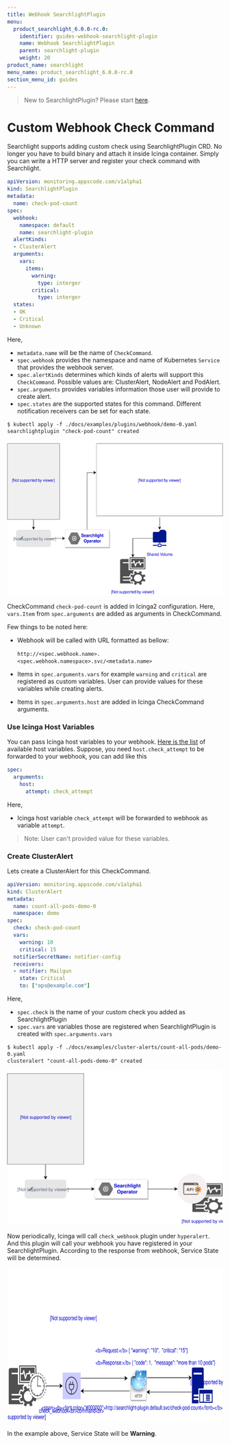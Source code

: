 ```yaml
---
title: Webhook SearchlightPlugin
menu:
  product_searchlight_6.0.0-rc.0:
    identifier: guides-webhook-searchlight-plugin
    name: Webhook SearchlightPlugin
    parent: searchlight-plugin
    weight: 20
product_name: searchlight
menu_name: product_searchlight_6.0.0-rc.0
section_menu_id: guides
---
```


> New to SearchlightPlugin? Please start [here](/docs/setup/developer-guide/webhook-plugin.md).

# Custom Webhook Check Command

Searchlight supports adding custom check using SearchlightPlugin CRD. No longer you have to build binary and attach it inside Icinga container. Simply you can write a HTTP server and register your check command with Searchlight.

```yaml
apiVersion: monitoring.appscode.com/v1alpha1
kind: SearchlightPlugin
metadata:
  name: check-pod-count
spec:
  webhook:
    namespace: default
    name: searchlight-plugin
  alertKinds:
  - ClusterAlert
  arguments:
    vars:
      items:
        warning:
          type: interger
        critical:
          type: interger
  states:
  - OK
  - Critical
  - Unknown
```

Here,

- `metadata.name` will be the name of `CheckCommand`.
- `spec.webhook` provides the namespace and name of Kubernetes `Service` that provides the webhook server.
- `spec.alertKinds` determines which kinds of alerts will support this `CheckCommand`. Possible values are: ClusterAlert, NodeAlert and PodAlert.
- `spec.arguments` provides variables information those user will provide to create alert.
- `spec.states` are the supported states for this command. Different notification receivers can be set for each state.

```console
$ kubectl apply -f ./docs/examples/plugins/webhook/demo-0.yaml
searchlightplugin "check-pod-count" created
```

<p align="center">
  <img alt="lifecycle"  src="/docs/images/plugin/add-plugin.svg" width="581" height="362">
</p>

CheckCommand `check-pod-count` is added in Icinga2 configuration. Here, `vars.Item` from `spec.arguments` are added as arguments in CheckCommand.

Few things to be noted here:

- Webhook will be called with URL formatted as bellow:

  `http://<spec.webhook.name>.<spec.webhook.namespace>.svc/<metadata.name>`
- Items in `spec.arguments.vars` for example `warning` and `critical` are registered as custom variables. User can provide values for these variables while creating alerts.
- Items in `spec.arguments.host` are added in Icinga CheckCommand arguments.

### Use Icinga Host Variables

You can pass Icinga host variables to your webhook. [Here is the list](https://www.icinga.com/docs/icinga2/latest/doc/03-monitoring-basics/#host-runtime-macros) of available host variables.
Suppose, you need `host.check_attempt` to be forwarded to your webhook, you can add like this

```yaml
spec:
  arguments:
    host:
      attempt: check_attempt
```

Here,

- Icinga host variable `check_attempt` will be forwarded to webhook as variable `attempt`.

> Note: User can't provided value for these variables.


### Create ClusterAlert

Lets create a ClusterAlert for this CheckCommand.

```yaml
apiVersion: monitoring.appscode.com/v1alpha1
kind: ClusterAlert
metadata:
  name: count-all-pods-demo-0
  namespace: demo
spec:
  check: check-pod-count
  vars:
    warning: 10
    critical: 15
  notifierSecretName: notifier-config
  receivers:
  - notifier: Mailgun
    state: Critical
    to: ["ops@example.com"]
```

Here,

- `spec.check` is the name of your custom check you added as SearchlightPlugin
- `spec.vars` are variables those are registered when SearchlightPlugin is created with `spec.arguments.vars`

```console
$ kubectl apply -f ./docs/examples/cluster-alerts/count-all-pods/demo-0.yaml
clusteralert "count-all-pods-demo-0" created
```

<p align="center">
  <img alt="lifecycle"  src="/docs/images/plugin/add-alert.svg" width="581" height="362">
</p>

Now periodically, Icinga will call `check_webhook` plugin under `hyperalert`.
And this plugin will call your webhook you have registered in your SearchlightPlugin. According to the response from webhook, Service State will be determined.

<p align="center">
  <img alt="lifecycle"  src="/docs/images/plugin/call-webhook.svg" width="581" height="362">
</p>

In the example above, Service State will be **Warning**.

